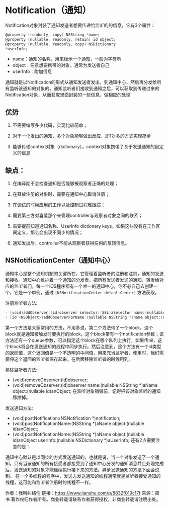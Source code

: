 # Notification（通知）

Notification对象封装了通知发送者想要传递给监听的的信息，它有3个属性：
```objectivec
@property (readonly, copy) NSString *name;
@property (nullable, readonly, retain) id object;
@property (nullable, readonly, copy) NSDictionary 
*userInfo;
```
- name：通知的名称，用来标示一个通知，一般为字符串
- object：任意想要携带的对象，通常为发送者自己
- userInfo：附加信息

通知就是以Notification的形式从通知发送者发出，到通知中心，然后再分发给所有监听该通知的对象的，通知监听者们接收到通知之后，可以获取到传递过来的Notification对象，从而获取里面封装的一些信息，做相应的处理

## 优势

1. 不需要编写多少代码，实现比较简单；

2. 对于一个发出的通知，多个对象能够做出反应，即1对多的方式实现简单

3. 能够传递context对象（dictionary），context对象携带了关于发送通知的自定义的信息

## 缺点：

1. 在编译期不会检查通知是否能够被观察者正确的处理；

2. 在释放注册的对象时，需要在通知中心取消注册；

3. 在调试的时候应用的工作以及控制过程难跟踪；

4. 需要第三方对喜爱那个来管理controller与观察者对象之间的联系；

5. 需要提前知道通知名称、UserInfo dictionary keys。如果这些没有在工作区间定义，那么会出现不同步的情况；

6. 通知发出后，controller不能从观察者获得任何的反馈信息。

## NSNotificationCenter（通知中心）

通知中心是整个通知机制的关键所在，它管理着监听者的注册和注销，通知的发送和接收。通知中心维护着一个通知的分发表，把所有发送者发送的通知，转发给对应的监听者们。每一个iOS程序都有一个唯一的通知中心，你不必自己去创建一个，它是一个单例，通过 `[NSNotificationCenter defaultCenter]` 方法获取。

注册监听者方法:
```objectivec
- (void)addObserver:(id)observer selector:(SEL)aSelector name:(nullable NSString *)aName object:(nullable id)anObject;
- (id <NSObject>)addObserverForName:(nullable NSString *)name object:(nullable id)obj queue:(nullable NSOperationQueue *)queue usingBlock:(void (^)(NSNotification *note))block;
```
第一个方法是大家常用的方法，不用多说，第二个方法带了一个block，这个block就是通知被触发时要执行的block，这个block带有一个notification参数；该方法还有一个queue参数，可以指定这个block在哪个队列上执行，如果传nil，这个block将会在发送通知的线程中同步执行。然后注意到，这个方法有一个id类型的返回值，这个返回值是一个不透明的中间值，用来充当监听者，使用时，我们需要将这个返回的监听者保存起来，在后面移除监听者的时候用到。

移除监听者方法:

- (void)removeObserver:(id)observer;
- (void)removeObserver:(id)observer name:(nullable NSString *)aName object:(nullable id)anObject;
在监听对象销毁前，记得把该对象监听的通知移除掉。

发送通知方法:

- (void)postNotification:(NSNotification *)notification;
- (void)postNotificationName:(NSString *)aName object:(nullable id)anObject;
- (void)postNotificationName:(NSString *)aName object:(nullable id)anObject userInfo:(nullable NSDictionary *)aUserInfo;
还有2点需要注意的是：

通知中心默认是以同步的方式发送通知的，也就是说，当一个对象发送了一个通知，只有当该通知的所有接受者都接受到了通知中心分发的通知消息并且处理完成后，发送通知的对象才能继续执行接下来的方法。异步发送通知的方法下面会说到。
在一个多线程的程序中，发送方发送通知的线程通常就是监听者接受通知的线程，这可能和监听者注册时的线程不一样。

作者：我叫纠结伦
链接：https://www.jianshu.com/p/8832f019c17f
來源：简书
著作权归作者所有。商业转载请联系作者获得授权，非商业转载请注明出处。
